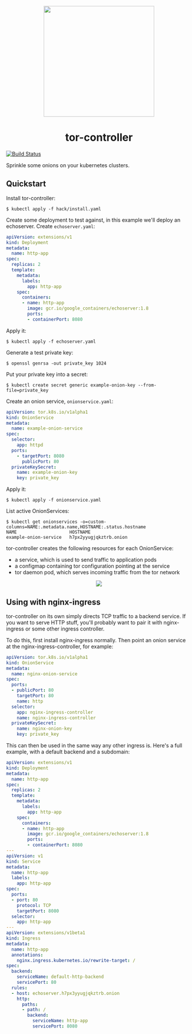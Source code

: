 <p align="center">
  <img height="300" src="https://sr.ht/2mc0.png">
</p>

<h1 align="center">tor-controller</h1>

[![Build Status](https://img.shields.io/travis-ci/kragniz/tor-controller.svg?style=flat-square)](https://travis-ci.org/kragniz/tor-controller)

Sprinkle some onions on your kubernetes clusters.

Quickstart
----------

Install tor-controller:

    $ kubectl apply -f hack/install.yaml

Create some deployment to test against, in this example we'll deploy an echoserver. Create `echoserver.yaml`:

```yaml
apiVersion: extensions/v1
kind: Deployment
metadata:
  name: http-app
spec:
  replicas: 2
  template:
    metadata:
      labels:
        app: http-app
    spec:
      containers:
      - name: http-app
        image: gcr.io/google_containers/echoserver:1.8
        ports:
        - containerPort: 8080
```
Apply it:

    $ kubectl apply -f echoserver.yaml

Generate a test private key:

    $ openssl genrsa -out private_key 1024

Put your private key into a secret:

    $ kubectl create secret generic example-onion-key --from-file=private_key

Create an onion service, `onionservice.yaml`:

```yaml
apiVersion: tor.k8s.io/v1alpha1
kind: OnionService
metadata:
  name: example-onion-service
spec:
  selector:
    app: httpd
  ports:
    - targetPort: 8080
      publicPort: 80
  privateKeySecret:
    name: example-onion-key
    key: private_key
```

Apply it:

    $ kubectl apply -f onionservice.yaml

List active OnionServices:

```
$ kubectl get onionservices -o=custom-columns=NAME:.metadata.name,HOSTNAME:.status.hostname
NAME                    HOSTNAME
example-onion-service   h7px2yyugjqkztrb.onion
```

tor-controller creates the following resources for each OnionService:

- a service, which is used to send traffic to application pods
- a configmap containing tor configuration pointing at the service
- tor daemon pod, which serves incoming traffic from the tor network

<p align="center">
  <img src="https://sr.ht/6WbX.png">
</p>

Using with nginx-ingress
------------------------

tor-controller on its own simply directs TCP traffic to a backend service.
If you want to serve HTTP stuff, you'll probably want to pair it with
nginx-ingress or some other ingress controller.

To do this, first install nginx-ingress normally. Then point an onion service
at the nginx-ingress-controller, for example:

```yaml
apiVersion: tor.k8s.io/v1alpha1
kind: OnionService
metadata:
  name: nginx-onion-service
spec:
  ports:
  - publicPort: 80
    targetPort: 80
    name: http
  selector:
    app: nginx-ingress-controller
    name: nginx-ingress-controller
  privateKeySecret:
    name: nginx-onion-key
    key: private_key
```

This can then be used in the same way any other ingress is. Here's a full
example, with a default backend and a subdomain:

```yaml
apiVersion: extensions/v1
kind: Deployment
metadata:
  name: http-app
spec:
  replicas: 2
  template:
    metadata:
      labels:
        app: http-app
    spec:
      containers:
      - name: http-app
        image: gcr.io/google_containers/echoserver:1.8
        ports:
        - containerPort: 8080
---
apiVersion: v1
kind: Service
metadata:
  name: http-app
  labels:
    app: http-app
spec:
  ports:
  - port: 80
    protocol: TCP
    targetPort: 8080
  selector:
    app: http-app
---
apiVersion: extensions/v1beta1
kind: Ingress
metadata:
  name: http-app
  annotations:
    nginx.ingress.kubernetes.io/rewrite-target: /
spec:
  backend:
    serviceName: default-http-backend
    servicePort: 80
  rules:
  - host: echoserver.h7px3yyugjqkztrb.onion
    http:
      paths:
      - path: /
        backend:
          serviceName: http-app
          servicePort: 8080
```
